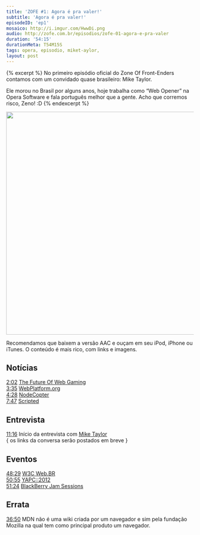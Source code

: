 ```yaml
---
title: 'ZOFE #1: Agora é pra valer!'
subtitle: 'Agora é pra valer!'
episodeID: 'ep1'
mosaico: http://i.imgur.com/HwwDi.png
audio: http://zofe.com.br/episodios/zofe-01-agora-e-pra-valer
duration: '54:15'
durationMeta: T54M15S
tags: opera, episodio, miket-aylor,
layout: post
---
```


{% excerpt %}
No primeiro episódio oficial do Zone Of Front-Enders contamos com um convidado quase brasileiro: Mike Taylor.

Ele morou no Brasil por alguns anos, hoje trabalha como “Web Opener” na Opera Software e fala português melhor que a gente. Acho que corremos risco, Zeno! :D
{% endexcerpt %}

<img class="mosaico" title="Mosaico do episódio 1" src="http://i.imgur.com/HwwDi.png" alt="" width="600" height="600" />

Recomendamos que baixem a versão AAC e ouçam em seu iPod, iPhone ou iTunes. O conteúdo é mais rico, com links e imagens.

## Notícias

[2:02](#t=2m02s) [The Future Of Web Gaming](http://www.youtube.com/watch?v=Voz0-5Ynpyo "The Future Of Web Gaming")<br>
[3:35](#t=3m35s) [WebPlatform.org](http://webplatform.org "Web Platform")<br>
[4:28](#t=4m28s) [NodeCopter](http://nodecopter.com "NodeCopter JS")<br>
[7:47](#t=7m47s) [Scripted](https://github.com/scripted-editor/scripted "VMWare's Scripted")

## Entrevista

[11:16](#t=11m16s) Início da entrevista com [Mike Taylor](http://miketaylr.com)<br>
{ os links da conversa serão postados em breve }

## Eventos

[48:29](#t=48m29s) [W3C Web.BR](http://conferenciaweb.w3c.br)<br>
[50:55](#t=50m55s) [YAPC::2012](http://yapcbrasil.org.br/2012)<br>
[51:24](#t=51m24s) [BlackBerry Jam Sessions](http://blackberryjamsessions.com)

## Errata

[36:50](#t=36m50s) MDN não é uma wiki criada por um navegador e sim pela fundação Mozilla na qual tem como principal produto um navegador.
